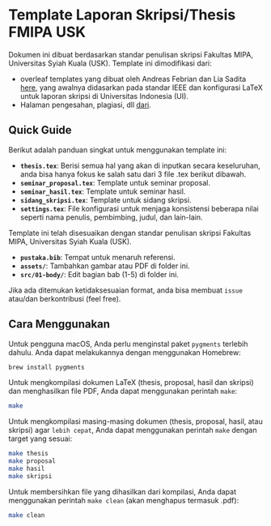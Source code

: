 # Template Laporan Skripsi/Thesis FMIPA USK

Dokumen ini dibuat berdasarkan standar penulisan skripsi Fakultas MIPA, Universitas Syiah Kuala (USK). 
Template ini dimodifikasi dari:
- overleaf templates yang dibuat oleh Andreas Febrian dan Lia Sadita [here](https://www.overleaf.com/latex/templates/thesis-template-for-universitas-indonesia/brfkhqvmkzhv), yang awalnya didasarkan pada standar IEEE dan konfigurasi LaTeX untuk laporan skripsi di Universitas Indonesia (UI).
- Halaman pengesahan, plagiasi, dll [dari](https://github.com/AbdulHafidh-AI/Template-Scratch).

## Quick Guide

Berikut adalah panduan singkat untuk menggunakan template ini:

- **`thesis.tex`**: Berisi semua hal yang akan di inputkan secara keseluruhan, anda bisa hanya fokus ke salah satu dari 3 file .tex berikut dibawah.
- **`seminar_proposal.tex`**: Template untuk seminar proposal.
- **`seminar_hasil.tex`**: Template untuk seminar hasil.
- **`sidang_skripsi.tex`**: Template untuk sidang skripsi.
- **`settings.tex`**: File konfigurasi untuk menjaga konsistensi beberapa nilai seperti nama penulis, pembimbing, judul, dan lain-lain.

Template ini telah disesuaikan dengan standar penulisan skripsi Fakultas MIPA, Universitas Syiah Kuala (USK).
- **`pustaka.bib`**: Tempat untuk menaruh referensi.
- **`assets/`**: Tambahkan gambar atau PDF di folder ini.
- **`src/01-body/`**: Edit bagian bab (1-5) di folder ini.


Jika ada ditemukan ketidaksesuaian format, anda bisa membuat `issue` atau/dan berkontribusi (feel free).

## Cara Menggunakan

Untuk pengguna macOS, Anda perlu menginstal paket `pygments` terlebih dahulu. Anda dapat melakukannya dengan menggunakan Homebrew:

```bash
brew install pygments
```

Untuk mengkompilasi dokumen LaTeX (thesis, proposal, hasil dan skripsi) dan menghasilkan file PDF, Anda dapat menggunakan perintah `make`:

```bash
make
```

Untuk mengkompilasi masing-masing dokumen (thesis, proposal, hasil, atau skripsi) agar `lebih cepat`, Anda dapat menggunakan perintah `make` dengan target yang sesuai:

```bash
make thesis
make proposal
make hasil
make skripsi
```

Untuk membersihkan file yang dihasilkan dari kompilasi, Anda dapat menggunakan perintah `make clean` (akan menghapus termasuk .pdf):

```bash
make clean
```